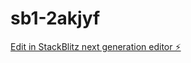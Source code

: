 # sb1-2akjyf

[Edit in StackBlitz next generation editor ⚡️](https://stackblitz.com/~/github.com/aaliss87/sb1-2akjyf)